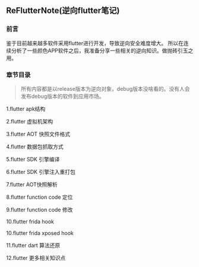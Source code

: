 ## ReFlutterNote(逆向flutter笔记)

### 前言

鉴于目前越来越多软件采用flutter进行开发，导致逆向安全难度增大。
所以在连续分析了一些颜色APP软件之后，我准备分享一些相关的逆向知识。做抛砖引玉之用。

### 章节目录

>所有内容都是以release版本为逆向对象，debug版本没啥看的。没有人会发布debug版本的软件到应用市场。

1.flutter apk结构

2.flutter 虚拟机架构

3.flutter AOT 快照文件格式

4.flutter 数据包抓取方式

5.flutter SDK 引擎编译

6.flutter SDK 引擎注入重打包

7.flutter AOT快照解析

8.flutter function code 定位

9.flutter function code 修改

10.flutter frida hook

10.flutter frida xposed hook

11.flutter dart 算法还原

12.flutter 更多相关知识点 